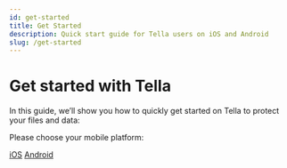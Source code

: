 ```yaml
---
id: get-started
title: Get Started 
description: Quick start guide for Tella users on iOS and Android
slug: /get-started
---
```


# Get started with Tella

In this guide, we’ll show you how to quickly get started on Tella to protect your files and data:

Please choose your mobile platform:

<a type="button" href="/get-started-ios" class="clean-btn button button--primary ">iOS</a>
<a type="button" href="/get-started-android" class="clean-btn button button--primary margin-left--md">Android</a>
